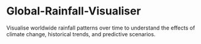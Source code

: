 # Global-Rainfall-Visualiser
Visualise worldwide rainfall patterns over time to understand the effects of climate change, historical trends, and predictive scenarios.
